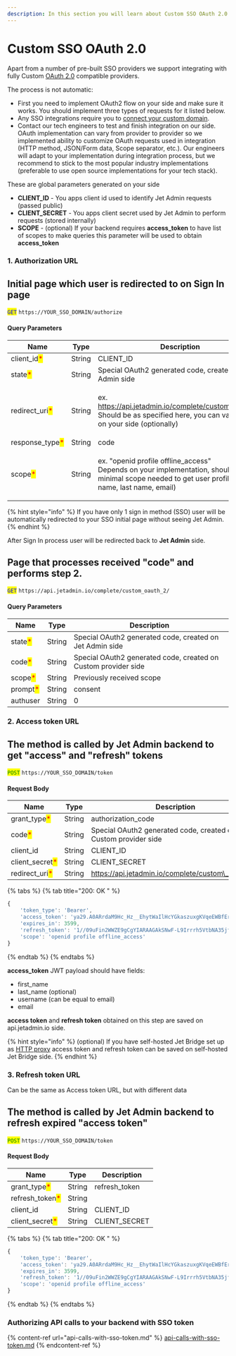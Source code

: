 ```yaml
---
description: In this section you will learn about Custom SSO OAuth 2.0
---
```


# Custom SSO OAuth 2.0

Apart from a number of pre-built SSO providers we support integrating with fully Custom [OAuth 2.0](https://oauth.net/2/) compatible providers.&#x20;

The process is not automatic:&#x20;

* First you need to implement OAuth2 flow on your side and make sure it works. You should implement three types of requests for it listed below.&#x20;
* Any SSO integrations require you to [connect your custom domain](../../project-settings/configuring-a-custom-domain.md).
* Contact our tech engineers to test and finish integration on our side. OAuth implementation can vary from provider to provider so we implemented ability to customize OAuth requests used in integration (HTTP method, JSON/Form data, Scope separator, etc.). Our engineers will adapt to your implementation during integration process, but we recommend to stick to the most popular industry implementations (preferable to use open source implementations for your tech stack).

These are global parameters generated on your side

* **CLIENT\_ID** - You apps client id used to identify Jet Admin requests (passed public)
* **CLIENT\_SECRET** - You apps client secret used by Jet Admin to perform requests (stored internally)
* **SCOPE** - (optional) If your backend requires **access\_token** to have list of scopes to make queries this parameter will be used to obtain **access\_token**

### 1. Authorization URL

## Initial page which user is redirected to on Sign In page

<mark style="color:blue;">`GET`</mark> `https://YOUR_SSO_DOMAIN/authorize`

#### Query Parameters

| Name                                             | Type   | Description                                                                                                                                                     |
| ------------------------------------------------ | ------ | --------------------------------------------------------------------------------------------------------------------------------------------------------------- |
| client\_id<mark style="color:red;">\*</mark>     | String | CLIENT\_ID                                                                                                                                                      |
| state<mark style="color:red;">\*</mark>          | String | Special OAuth2 generated code, created on Jet Admin side                                                                                                        |
| redirect\_uri<mark style="color:red;">\*</mark>  | String | <p>ex. https://api.jetadmin.io/complete/custom_oauth_2/<br>Should be as specified here, you can validate it on your side (optionally)</p>                       |
| response\_type<mark style="color:red;">\*</mark> | String | code                                                                                                                                                            |
| scope<mark style="color:red;">\*</mark>          | String | <p>ex. "openid profile offline_access"<br>Depends on your implementation, should be minimal scope needed to get user profile (first name, last name, email)</p> |

{% hint style="info" %}
If you have only 1 sign in method (SSO) user will be automatically redirected to your SSO initial page without seeing Jet Admin.
{% endhint %}

After Sign In process user will be redirected back to **Jet Admin** side.

## Page that processes received "code" and performs step 2.&#x20;

<mark style="color:blue;">`GET`</mark> `https://api.jetadmin.io/complete/custom_oauth_2/`

#### Query Parameters

| Name                                     | Type   | Description                                                    |
| ---------------------------------------- | ------ | -------------------------------------------------------------- |
| state<mark style="color:red;">\*</mark>  | String | Special OAuth2 generated code, created on Jet Admin side       |
| code<mark style="color:red;">\*</mark>   | String | Special OAuth2 generated code, created on Custom provider side |
| scope<mark style="color:red;">\*</mark>  | String | Previously received scope                                      |
| prompt<mark style="color:red;">\*</mark> | String | consent                                                        |
| authuser                                 | String | 0                                                              |

### 2. Access token URL

## The method is called by Jet Admin backend to get "access" and "refresh" tokens

<mark style="color:green;">`POST`</mark> `https://YOUR_SSO_DOMAIN/token`

#### Request Body

| Name                                             | Type   | Description                                                    |
| ------------------------------------------------ | ------ | -------------------------------------------------------------- |
| grant\_type<mark style="color:red;">\*</mark>    | String | authorization\_code                                            |
| code<mark style="color:red;">\*</mark>           | String | Special OAuth2 generated code, created on Custom provider side |
| client\_id                                       | String | CLIENT\_ID                                                     |
| client\_secret<mark style="color:red;">\*</mark> | String | CLIENT\_SECRET                                                 |
| redirect\_uri<mark style="color:red;">\*</mark>  | String | https://api.jetadmin.io/complete/custom\_oauth\_2/             |

{% tabs %}
{% tab title="200: OK " %}
```javascript
{
    'token_type': 'Bearer',
    'access_token': 'ya29.A0ARrdaM9Hc_Hz__EhytWaIlHcYGkaszuxgKVqeEWBfErtEbHOPRF2_YtvlSY5qbkW2ZKbvbCNPtxGJJHutBsWd2hfmE8ZCdRX0bpQw5iwDfTBJZjQ7S9kKRiiCR165DyLs8hnERkjd3Z8-1-hPSt1X9MrY8aX',
    'expires_in': 3599, 
    'refresh_token': '1//09uFin2WWZE9gCgYIARAAGAkSNwF-L9Irrrh5VtbNA35jfyWv8xnrj-VSqMKwCP-yjKtP6h6IDA6A0-S-LgqGve9Z-RLZzFdZpaE',
    'scope': 'openid profile offline_access'
}
```
{% endtab %}
{% endtabs %}

**access\_token** JWT payload should have fields:&#x20;

* first\_name
* last\_name (optional)
* username (can be equal to email)
* email

**access token** and **refresh token** obtained on this step are saved on api.jetadmin.io side.&#x20;

{% hint style="info" %}
(optional) If you have self-hosted Jet Bridge set up as [HTTP proxy](../../../jet-bridge-deployment/jet-admin/using-self-deployed-http-proxy.md) access token and refresh token can be saved on self-hosted Jet Bridge side.&#x20;
{% endhint %}

### 3. Refresh token URL

Can be the same as Access token URL, but with different data

## The method is called by Jet Admin backend to refresh expired "access token"

<mark style="color:green;">`POST`</mark> `https://YOUR_SSO_DOMAIN/token`

#### Request Body

| Name                                             | Type   | Description    |
| ------------------------------------------------ | ------ | -------------- |
| grant\_type<mark style="color:red;">\*</mark>    | String | refresh\_token |
| refresh\_token<mark style="color:red;">\*</mark> | String |                |
| client\_id                                       | String | CLIENT\_ID     |
| client\_secret<mark style="color:red;">\*</mark> | String | CLIENT\_SECRET |

{% tabs %}
{% tab title="200: OK " %}
```javascript
{
    'token_type': 'Bearer',
    'access_token': 'ya29.A0ARrdaM9Hc_Hz__EhytWaIlHcYGkaszuxgKVqeEWBfErtEbHOPRF2_YtvlSY5qbkW2ZKbvbCNPtxGJJHutBsWd2hfmE8ZCdRX0bpQw5iwDfTBJZjQ7S9kKRiiCR165DyLs8hnERkjd3Z8-1-hPSt1X9MrY8aX',
    'expires_in': 3599, 
    'refresh_token': '1//09uFin2WWZE9gCgYIARAAGAkSNwF-L9Irrrh5VtbNA35jfyWv8xnrj-VSqMKwCP-yjKtP6h6IDA6A0-S-LgqGve9Z-RLZzFdZpaE', 
    'scope': 'openid profile offline_access'
}
```
{% endtab %}
{% endtabs %}



### Authorizing API calls to your backend with SSO token

{% content-ref url="api-calls-with-sso-token.md" %}
[api-calls-with-sso-token.md](api-calls-with-sso-token.md)
{% endcontent-ref %}
